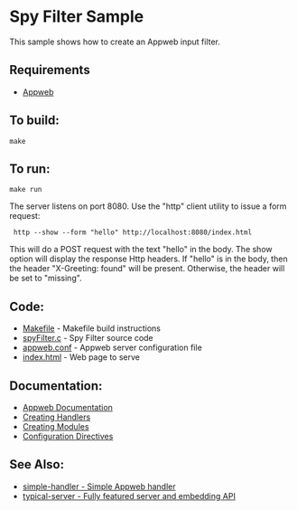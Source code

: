Spy Filter Sample
===

This sample shows how to create an Appweb input filter.

Requirements
---
* [Appweb](https://www.embedthis.com/appweb/download.html)

To build:
---
    make

To run:
---
    make run

The server listens on port 8080. Use the "http" client utility to issue a form request:

     http --show --form "hello" http://localhost:8080/index.html

This will do a POST request with the text "hello" in the body. The show option will display the response
Http headers. If "hello" is in the body, then the header "X-Greeting: found" will be present. Otherwise,
the header will be set to "missing".

Code:
---
* [Makefile](Makefile) - Makefile build instructions
* [spyFilter.c](spyFilter.c) - Spy Filter source code
* [appweb.conf](appweb.conf) - Appweb server configuration file
* [index.html](index.html) - Web page to serve

Documentation:
---
* [Appweb Documentation](https://www.embedthis.com/appweb/doc/index.html)
* [Creating Handlers](https://www.embedthis.com/appweb/doc/developers/handlers.html)
* [Creating Modules](https://www.embedthis.com/appweb/doc/developers/modules.html)
* [Configuration Directives](https://www.embedthis.com/appweb/doc/users/configuration.html#directives)

See Also:
---
* [simple-handler - Simple Appweb handler](../simple-handler/README.md)
* [typical-server - Fully featured server and embedding API](../typical-server/README.md)
